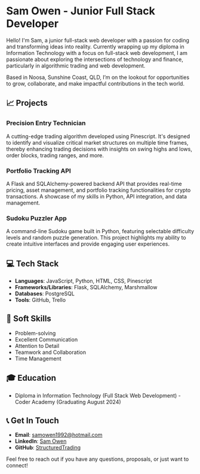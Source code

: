 # Sam Owen - Junior Full Stack Developer

Hello! I'm Sam, a junior full-stack web developer with a passion for coding and transforming ideas into reality. Currently wrapping up my diploma in Information Technology with a focus on full-stack web development, I am passionate about exploring the intersections of technology and finance, particularly in algorithmic trading and web development.

Based in Noosa, Sunshine Coast, QLD, I’m on the lookout for opportunities to grow, collaborate, and make impactful contributions in the tech world.

## 📈 Projects

### Precision Entry Technician
A cutting-edge trading algorithm developed using Pinescript. It's designed to identify and visualize critical market structures on multiple time frames, thereby enhancing trading decisions with insights on swing highs and lows, order blocks, trading ranges, and more.

### Portfolio Tracking API
A Flask and SQLAlchemy-powered backend API that provides real-time pricing, asset management, and portfolio tracking functionalities for crypto transactions. A showcase of my skills in Python, API integration, and data management.

### Sudoku Puzzler App
A command-line Sudoku game built in Python, featuring selectable difficulty levels and random puzzle generation. This project highlights my ability to create intuitive interfaces and provide engaging user experiences.

## 💻 Tech Stack

- **Languages**: JavaScript, Python, HTML, CSS, Pinescript
- **Frameworks/Libraries**: Flask, SQLAlchemy, Marshmallow
- **Databases**: PostgreSQL
- **Tools**: GitHub, Trello

## 🌟 Soft Skills

- Problem-solving
- Excellent Communication
- Attention to Detail
- Teamwork and Collaboration
- Time Management

## 🎓 Education

- Diploma in Information Technology (Full Stack Web Development) - Coder Academy (Graduating August 2024)

## 📞 Get In Touch

- **Email**: [samowen1992@hotmail.com](mailto:samowen1992@hotmail.com)
- **LinkedIn**: [Sam Owen](https://www.linkedin.com/in/sam-owen-044631285/)
- **GitHub**: [StructuredTrading](https://github.com/StructuredTrading)

Feel free to reach out if you have any questions, proposals, or just want to connect!
